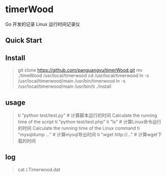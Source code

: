 # timerWood
Go 开发的记录 Linux 运行时间记录仪

## Quick Start
## Install
> git clone https://github.com/panguangyu/timerWood.git
> mv ./timeWood /usr/local/timerwood
> cd /usr/local/timerwood
> ln -s /usr/local/timerwood/main /usr/bin/timerwood
> ln -s /usr/local/timerwood/main /usr/bin/ti
> ./install

## usage
> ti "python test/test.py"                            # 计算脚本运行的时间 Calculate the running time of the script
> ti "python test/test.php"
> ti "ls"                                             # 计算Linux命令运行的时间 Calculate the running time of the Linux command
> ti "mysqldump ..."                                  # 计算mysql导出时间
> ti "wget http://..."                                # 计算wget下载的时间

## log
> cat /.Timerwood.dat
